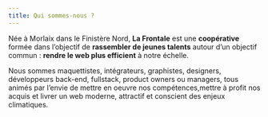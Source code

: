 ```yaml
---
title: Qui sommes-nous ?
---
```

Née à Morlaix dans le Finistère Nord, **La Frontale** est une **coopérative** formée dans l’objectif de **rassembler de jeunes talents** autour d’un objectif commun : **rendre le web plus efficient** à notre échelle.

Nous sommes maquettistes, intégrateurs, graphistes, designers, développeurs back-end, fullstack,  product owners ou managers, tous animés par l’envie de mettre en oeuvre nos compétences,mettre à profit nos  acquis et livrer un web moderne, attractif et conscient des enjeux climatiques.

